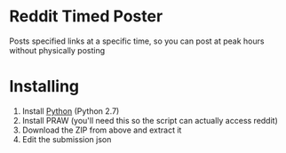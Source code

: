 # Reddit Timed Poster
Posts specified links at a specific time, so you can post at peak hours without physically posting

# Installing

1. Install [Python](http://www.python.org/download/) (Python 2.7)
2. Install PRAW (you'll need this so the script can actually access reddit)
3. Download the ZIP from above and extract it
4. Edit the submission json
